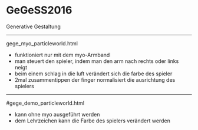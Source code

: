 # GeGeSS2016
Generative Gestaltung

------------------------------------------------
gege_myo_particleworld.html 
- funktioniert nur mit dem myo-Armband
- man steuert den spieler, indem man den arm nach rechts oder links neigt
- beim einem schlag in die luft verändert sich die farbe des spieler
- 2mal zusammentippen der finger normalisiert die ausrichtung des spielers 

-------------------------------------------------
#gege_demo_particleworld.html 
- kann ohne myo ausgeführt werden
- dem Lehrzeichen kann die Farbe des spielers verändert werden
